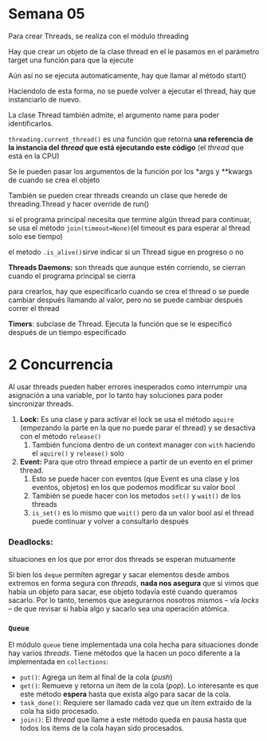 # Semana 05

Para crear Threads, se realiza con el módulo threading

Hay que crear un objeto de la clase thread en el le pasamos en el parámetro target una función para que la ejecute

Aún así no se ejecuta automaticamente, hay que llamar al método start()

Haciendolo de esta forma, no se puede volver a ejecutar el thread, hay que instanciarlo de nuevo.

La clase Thread también admite, el argumento name para poder identificarlos.

`threading.current_thread()` es una función que retorna **una referencia de la instancia del *thread* que está ejecutando este código** (el *thread* que está en la CPU)

Se le pueden pasar los argumentos de la función por los *args y **kwargs de cuando se crea el objeto

También se pueden crear threads creando un clase que herede de threading.Thread y hacer override de run()

si el programa principal necesita que termine algún thread para continuar, se usa el método `join(timeout=None)`(el timeout es para esperar al thread solo ese tiempo)

el metodo `.is_alive()`sirve indicar si un Thread sigue en progreso o no

**Threads Daemons:** son threads que aunque estén corriendo, se cierran cuando el programa principal se cierra

para crearlos, hay que especificarlo cuando se crea el thread o se puede cambiar después llamando al valor, pero no se puede cambiar después correr el thread

**Timers**: subclase de Thread. Ejecuta la función que se le especificó después de un tiempo especificado

# 2 Concurrencia

Al usar threads pueden haber errores inesperados como interrumpir una asignación a una variable, por lo tanto hay soluciones para poder sincronizar threads.

1. **Lock:** Es una clase y para activar el lock se usa el método `aquire` (empezando la parte en la que no puede parar el thread) y se desactiva con el método `release()`
    1. También funciona dentro de un context manager con `with` haciendo el `aquire()` y `release()` solo
2. **Event:** Para que otro thread empiece a partir de un evento en el primer thread.
    1. Esto se puede hacer con eventos (que Event es una clase y los eventos, objetos) en los que podemos modificar su valor bool
    2. También se puede hacer con los metodos `set()` y `wait()` de los threads
    3. `is_set()` es lo mismo que `wait()` pero da un valor bool así el thread puede continuar y volver a consultarlo después

### Deadlocks:

situaciones en los que por error dos threads se esperan mutuamente

Si bien los `deque` permiten agregar y sacar elementos desde ambos extremos en forma segura con *threads*, **nada nos asegura** que si vimos que había un objeto para sacar, ese objeto todavía esté cuando queramos sacarlo. Por lo tanto, tenemos que asegurarnos nosotros mismos – vía *locks* – de que revisar si había algo y sacarlo sea una operación atómica.

### `Queue`

El módulo `queue` tiene implementada una cola hecha para situaciones donde hay varios *threads*. Tiene métodos que la hacen un poco diferente a la implementada en `collections`:

- `put()`: Agrega un ítem al final de la cola (*push*)
- `get()`: Remueve y retorna un ítem de la cola (*pop*). Lo interesante es que este método **espera** hasta que exista algo para sacar de la cola.
- `task_done()`: Requiere ser llamado cada vez que un ítem extraído de la cola ha sido procesado.
- `join()`: El *thread* que llame a este método queda en pausa hasta que todos los ítems de la cola hayan sido procesados.